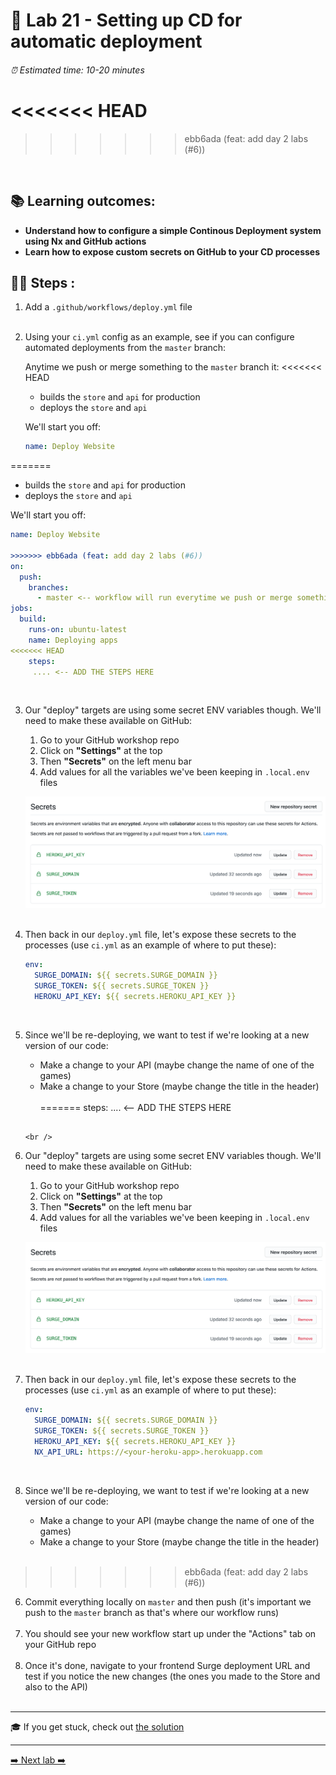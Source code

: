 # 🎈 Lab 21 - Setting up CD for automatic deployment

###### ⏰ Estimated time: 10-20 minutes
<<<<<<< HEAD
=======

>>>>>>> ebb6ada (feat: add day 2 labs (#6))
<br />

## 📚 Learning outcomes:

- **Understand how to configure a simple Continous Deployment system using Nx and GitHub actions**
- **Learn how to expose custom secrets on GitHub to your CD processes**

## 🏋️‍♀️ Steps :

1. Add a `.github/workflows/deploy.yml` file
   <br /> <br />
2. Using your `ci.yml` config as an example, see if you can configure automated deployments from the `master` branch:

   Anytime we push or merge something to the `master` branch it:
<<<<<<< HEAD
   - builds the `store` and `api` for production
   - deploys the `store` and `api`
       
   We'll start you off:
   
   ```yml
   name: Deploy Website
   
=======

   - builds the `store` and `api` for production
   - deploys the `store` and `api`

   We'll start you off:

   ```yml
   name: Deploy Website

>>>>>>> ebb6ada (feat: add day 2 labs (#6))
   on:
     push:
       branches:
         - master <-- workflow will run everytime we push or merge something to master
   jobs:
     build:
       runs-on: ubuntu-latest
       name: Deploying apps
<<<<<<< HEAD
       steps:
        .... <-- ADD THE STEPS HERE
   ```
   <br />

3. Our "deploy" targets are using some secret ENV variables though. We'll need to make these available on GitHub:
    1. Go to your GitHub workshop repo
    2. Click on **"Settings"** at the top
    3. Then **"Secrets"** on the left menu bar
    4. Add values for all the variables we've been keeping in `.local.env` files
    
    ![GitHub secrets](./github_secrets.png)
    <br /> <br />

4. Then back in our `deploy.yml` file, let's expose these secrets to the processes (use `ci.yml` as an example of where to put these):

    ```yml
    env:
      SURGE_DOMAIN: ${{ secrets.SURGE_DOMAIN }}
      SURGE_TOKEN: ${{ secrets.SURGE_TOKEN }}
      HEROKU_API_KEY: ${{ secrets.HEROKU_API_KEY }}
    ```
    <br />

5. Since we'll be re-deploying, we want to test if we're looking at a new version of our code:
    - Make a change to your API (maybe change the name of one of the games)
    - Make a change to your Store (maybe change the title in the header) 
    <br /> <br />
=======
       steps: .... <-- ADD THE STEPS HERE
   ```

   <br />

3. Our "deploy" targets are using some secret ENV variables though. We'll need to make these available on GitHub:

   1. Go to your GitHub workshop repo
   2. Click on **"Settings"** at the top
   3. Then **"Secrets"** on the left menu bar
   4. Add values for all the variables we've been keeping in `.local.env` files

   ![GitHub secrets](./github_secrets.png)
   <br /> <br />

4. Then back in our `deploy.yml` file, let's expose these secrets to the processes (use `ci.yml` as an example of where to put these):

   ```yml
   env:
     SURGE_DOMAIN: ${{ secrets.SURGE_DOMAIN }}
     SURGE_TOKEN: ${{ secrets.SURGE_TOKEN }}
     HEROKU_API_KEY: ${{ secrets.HEROKU_API_KEY }}
     NX_API_URL: https://<your-heroku-app>.herokuapp.com
   ```

   <br />

5. Since we'll be re-deploying, we want to test if we're looking at a new version of our code:
   - Make a change to your API (maybe change the name of one of the games)
   - Make a change to your Store (maybe change the title in the header)
     <br /> <br />
>>>>>>> ebb6ada (feat: add day 2 labs (#6))
6. Commit everything locally on `master` and then push (it's important we push to the `master` branch as that's where our workflow runs)
   <br /> <br />
7. You should see your new workflow start up under the "Actions" tab on your GitHub repo
   <br /> <br />
8. Once it's done, navigate to your frontend Surge deployment URL and test if you notice the new changes (the ones you made to the Store and also to the API)
   <br /> <br />

---

🎓 If you get stuck, check out [the solution](SOLUTION.md)

---

[➡️ Next lab ➡️](../lab22/LAB.md)

